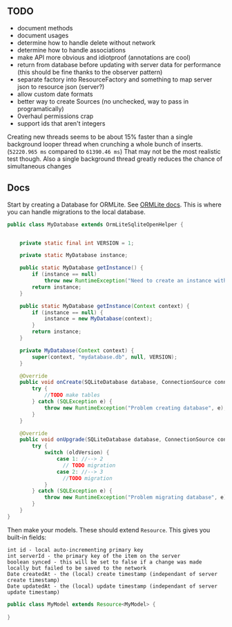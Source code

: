 
## TODO

- document methods
- document usages
- determine how to handle delete without network
- determine how to handle associations
- make API more obvious and idiotproof (annotations are cool)
- return from database before updating with server data for performance (this should be fine thanks to the observer pattern)
- separate factory into ResourceFactory and something to map server json to resource json (server?)
- allow custom date formats
- better way to create Sources (no unchecked, way to pass in programatically)
- 0verhaul permissions crap
- support ids that aren't integers


Creating new threads seems to be about 15% faster than a single background looper thread when crunching a whole bunch of inserts. (`52220.965 ms` compared to `61390.46 ms`)
That may not be the most realistic test though. Also a single background thread greatly reduces the chance of simultaneous changes 


## Docs

Start by creating a Database for ORMLite. See [ORMLite docs](). This is where you can handle migrations to the local database.

```java
public class MyDatabase extends OrmLiteSqliteOpenHelper {


    private static final int VERSION = 1;

    private static MyDatabase instance;

    public static MyDatabase getInstance() {
        if (instance == null)
            throw new RuntimeException("Need to create an instance with context first");
        return instance;
    }

    public static MyDatabase getInstance(Context context) {
        if (instance == null) {
            instance = new MyDatabase(context);
        }
        return instance;
    }

    private MyDatabase(Context context) {
        super(context, "mydatabase.db", null, VERSION);
    }

    @Override
    public void onCreate(SQLiteDatabase database, ConnectionSource connectionSource) {
        try {
            //TODO make tables
        } catch (SQLException e) {
            throw new RuntimeException("Problem creating database", e);
        }
    }

    @Override
    public void onUpgrade(SQLiteDatabase database, ConnectionSource connectionSource, int oldVersion, int newVersion) {
        try {
            switch (oldVersion) {
                case 1: //--> 2
                  // TODO migration
                case 2: //--> 3
                  //TODO migration
            }
        } catch (SQLException e) {
            throw new RuntimeException("Problem migrating database", e);
        }
    }
}
```

Then make your models. These should extend `Resource`. This gives you built-in fields:

    int id - local auto-incrementing primary key
    int serverId - the primary key of the item on the server
    boolean synced - this will be set to false if a change was made locally but failed to be saved to the network
    Date createdAt - the (local) create timestamp (independant of server create timestamp)
    Date updatedAt - the (local) update timestamp (independant of server update timestamp)



```java
public class MyModel extends Resource<MyModel> {
  
}
```